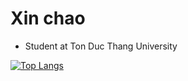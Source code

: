 # Xin chao

- Student at Ton Duc Thang University

[![Top Langs](https://github-readme-stats.vercel.app/api/top-langs/?username=baorlys&hide=javascript,html,css,less,scss,tsql)](https://github.com/anuraghazra/github-readme-stats)

